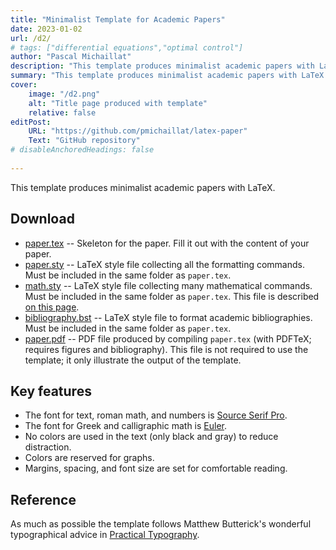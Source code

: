 ```yaml
---
title: "Minimalist Template for Academic Papers" 
date: 2023-01-02
url: /d2/
# tags: ["differential equations","optimal control"]
author: "Pascal Michaillat"
description: "This template produces minimalist academic papers with LaTeX." 
summary: "This template produces minimalist academic papers with LaTeX." 
cover:
    image: "/d2.png"
    alt: "Title page produced with template"
    relative: false
editPost:
    URL: "https://github.com/pmichaillat/latex-paper"
    Text: "GitHub repository"
# disableAnchoredHeadings: false
 
---
```


This template produces minimalist academic papers with LaTeX.
 <!-- [This newsletter post](https://pmichaillat.substack.com/p/a-minimalist-template-for-academic) explains the design choices made in the template. -->

## Download

- [paper.tex](/paper.tex) --  Skeleton for the paper. Fill it out with the content of your paper.
- [paper.sty](/paper.sty) --  LaTeX style file collecting all the formatting commands. Must be included in the same folder as `paper.tex`.
- [math.sty](/math.sty) -- LaTeX style file collecting many mathematical commands. Must be included in the same folder as `paper.tex`. This file is described [on this page](/d3/). 
- [bibliography.bst](/bibliography.bst) -- LaTeX style file to format academic bibliographies. Must be included in the same folder as `paper.tex`.
- [paper.pdf](/paper.pdf) -- PDF file produced by compiling `paper.tex` (with PDFTeX; requires figures and bibliography). This file is not required to use the template; it only illustrate the output of the template. 

<!-- ## and how to use them

- `presentation.tex` –  Skeleton of the presentation. Fill it out with the content of your presentation.
- `presentation.sty` –  LaTeX style file collecting all the formatting commands. Must be included in the same folder as `presentation.tex`.
- `math.sty` – LaTeX style file collecting many mathematical commands. Must be included in the same folder as `presentation.tex`. This file is hosted and described [in this GitHub repository](https://github.com/pmichaillat/latex-math). 
- `figures.pdf` – PDF file with all the figures included in the presentation. Replace the figures with your own figures---one per page. An easy way to do that is to create a Keynote or Powerpoint presentation; insert each figure as a slide background; and save the resulting presentation as PDF. With this method, all the figures have the exact same size. It is also possible to use Keynote or Powerpoint to annotate easily the figures created with an external software (Matlab, R, and so on).
- `presentation.pdf` – PDF file produced by compiling `presentation.tex` (with PDFTeX). This file is not required to use the template; it only illustrate the output of the template. -->

## Key features

- The font for text, roman math, and numbers is [Source Serif Pro](https://fonts.google.com/specimen/Source+Serif+Pro).
- The font for Greek and calligraphic math is [Euler](http://luc.devroye.org/fonts-26139.html).
- No colors are used in the text (only black and gray) to reduce distraction.
- Colors are reserved for graphs.
- Margins, spacing, and font size are set for comfortable reading.

## Reference

As much as possible the template follows Matthew Butterick's wonderful typographical advice in [Practical Typography](https://practicaltypography.com).
